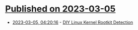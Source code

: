 # [Published on 2023-03-05](index.md)

* [2023-03-05, 04:20:16](https://lobste.rs/s/dawalk/diy_linux_kernel_rootkit_detection) - [DIY Linux Kernel Rootkit Detection](https://unfinished.bike/diy-linux-kernel-rootkit-detection)
